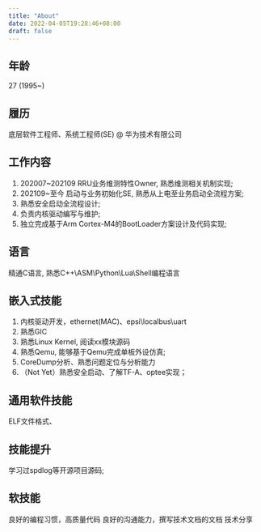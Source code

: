 ```yaml
---
title: "About"
date: 2022-04-05T19:28:46+08:00
draft: false
---
```


## 年龄
27 (1995~)


## 履历
底层软件工程师、系统工程师(SE) @ 华为技术有限公司


## 工作内容
1. 202007~202109    RRU业务维测特性Owner, 熟悉维测相关机制实现;
2. 202109~至今      启动与业务初始化SE, 熟悉从上电至业务启动全流程方案;
3. 熟悉安全启动全流程设计;
4. 负责内核驱动编写与维护;
5. 独立完成基于Arm Cortex-M4的BootLoader方案设计及代码实现;


## 语言
精通C语言, 熟悉C++\ASM\Python\Lua\Shell编程语言


## 嵌入式技能
1. 内核驱动开发，ethernet(MAC)、epsi\localbus\uart
2. 熟悉GIC
3. 熟悉Linux Kernel, 阅读xx模块源码
4. 熟悉Qemu, 能够基于Qemu完成单板外设仿真;
5. CoreDump分析、熟悉问题定位与分析能力
6. （Not Yet）熟悉安全启动、了解TF-A、optee实现；


## 通用软件技能
ELF文件格式、


##  技能提升
学习过spdlog等开源项目源码;


## 软技能
 良好的编程习惯，高质量代码
 良好的沟通能力，撰写技术文档的文档
 技术分享
